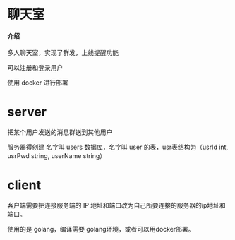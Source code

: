# 聊天室

#### 介绍
多人聊天室，实现了群发，上线提醒功能

可以注册和登录用户

使用 docker 进行部署

# server
把某个用户发送的消息群送到其他用户

服务器得创建 名字叫 users 数据库，名字叫 user 的表，usr表结构为（usrId int, usrPwd string, userName string）

# client

客户端需要把连接服务端的 IP 地址和端口改为自己所要连接的服务器的ip地址和端口。


使用的是 golang，编译需要 golang环境，或者可以用docker部署。





